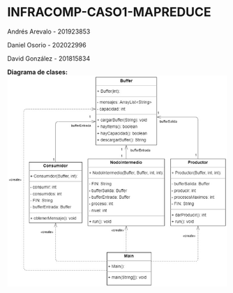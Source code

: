 # INFRACOMP-CASO1-MAPREDUCE

Andrés Arevalo - 201923853

Daniel Osorio - 202022996 

David González - 201815834 

**Diagrama de clases:** ![Caso 1](documentacion/exported_from_idea.jpg)
